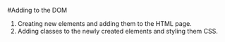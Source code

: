 #Adding to the DOM

1. Creating new elements and adding them to the HTML page. 
1. Adding classes to the newly created elements and styling them CSS.
